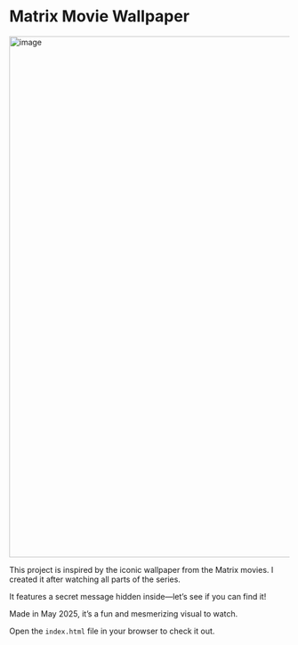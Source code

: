 # Matrix Movie Wallpaper
<img width="1914" height="937" alt="image" src="https://github.com/user-attachments/assets/40c9168d-b6ae-4dc6-946e-1bf26fd5015c" />


This project is inspired by the iconic wallpaper from the Matrix movies. I created it after watching all parts of the series.

It features a secret message hidden inside—let’s see if you can find it!

Made in May 2025, it’s a fun and mesmerizing visual to watch.

Open the `index.html` file in your browser to check it out.
